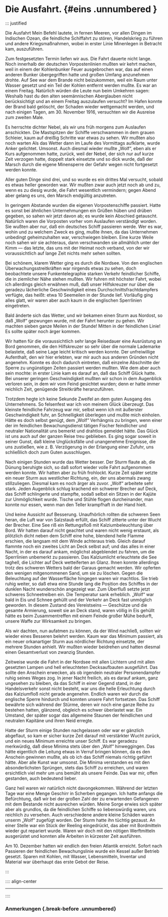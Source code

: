 # Die Ausfahrt. {#eins .unnumbered }

::: justified

Die Ausfahrt Mein Befehl lautete, in fernen Meeren, vor allen Dingen im
Indischen Ozean, die feindliche Schiffahrt zu stören, Handelskrieg zu führen und
andere Kriegsmaßnahmen, wobei in erster Linie Minenlegen in Betracht kam,
auszuführen.

Zum festgesetzten Termin liefen wir aus. Die Fahrt dauerte nicht lange. Noch
innerhalb der deutschen Vorpostenlinien mußten wir kehrt machen, weil in einem
der Kohlenbunker Feuer ausgebrochen war, das auf einen anderen Bunker
übergegriffen hatte und großen Umfang anzunehmen drohte. Auf See war dem Brande
nicht beizukommen, weil ein Raum unter Wasser gesetzt und ein Teil der Kohlen
entfernt werden mußte. Es war an einem Freitag. Natürlich würden die Leute nun
beim Umkehren sagen: Weshalb hast du den alten seemännischen Aberglauben nicht
berücksichtigt und an einem Freitag auszulaufen versucht? Im Hafen konnte der
Brand bald gelöscht, der Schaden wieder wettgemacht werden, und nach einigen
Tagen, am 30. November 1916, versuchten wir die Ausreise zum zweiten Male.

Es herrschte dichter Nebel, als wir uns früh morgens zum Auslaufen anschickten.
Die Mastspitzen der Schiffe verschwammen in dem grauen Schleier, kaum auf
dreißig Schritte war etwas zu sehen. Wir mußten also noch warten Als das Wetter
dann im Laufe des Vormittags aufklarte, wurde Anker gelichtet. Umsonst. Auch
diesmal wieder mußte „Wolf“, eben als er Kurs aufgenommen hatte, zurück, weil
der Nebel, der sich nur auf kurze Zeit verzogen hatte, doppelt stark einsetzte
und so dick wurde, daß der Marsch durch die eigene Minensperre der Gefahr wegen
nicht fortgesetzt werden konnte.

Aller guten Dinge sind drei, und so wurde es ein drittes Mal versucht, sobald es
etwas heller geworden war. Wir mußten zwar auch jetzt noch ab und zu, wenn es zu
diesig wurde, die Fahrt wesentlich vermindern; gegen Abend aber gelang es uns,
den Marsch endgültig anzutreten.

In geringem Abstande wurden die eigenen Vorpostenschiffe passiert. Hatte es
sonst bei ähnlichen Unternehmungen ein Grüßen hüben und drüben gegeben, so sahen
wir jetzt davon ab; es wurde kein Abschied getauscht. Natürlich waren die
Vorposten vorher vom Auslaufen verständigt worden. Sie wußten aber nur, daß ein
deutsches Schiff passieren werde. Wer es war, wohin und zu welchem Zweck es
ging, mußte ihnen, da das Unternehmen unbedingt geheimzuhalten war, verschwiegen
bleiben. Eine kurze Weile noch sahen wir sie achteraus, dann verschwanden sie
allmählich unter der Kimm — das letzte, das uns mit der Heimat noch verband, von
der wir voraussichtlich auf lange Zeit nichts mehr sehen sollten.

Bei schönem, klarem Wetter ging es durch die Nordsee. Von den englischen
Überwachungsstreitkräften war nirgends etwas zu sehen, doch beobachtete unsere
Funkentelegraphie starken Verkehr feindlicher Schiffe, die in ziemlicher Nähe
stehen mußten. Wir fuhren mit höchster Fahrt, wobei ich allerdings gleich
erwähnen muß, daß unser Hilfskreuzer nur über die geradezu lächerliche
Geschwindigkeit eines Durchschnittsfrachtdampfers verfügte, das heißt: etwa 10
Seemeilen in der Stunde lief. Vorläufig ging alles glatt, wir waren aber auch
kaum in die englischen Sperrlinien eingetreten.

Bald änderte sich das Wetter, und wir bekamen einen Sturm aus Nordost, so daß
„Wolf“ gezwungen wurde, mit der Fahrt herunter zu gehen. Wir machten sieben
ganze Meilen in der Stunde! Mitten in der feindlichen Linie! Es sollte später
noch ärger kommen. 

Wir hatten für die voraussichtlich sehr lange Reisedauer eine Ausrüstung an Bord
genommen, die den Hilfskreuzer so sehr über die normale Lademarke belastete, daß
seine Lage leicht kritisch werden konnte. Der unfreiwillige Aufenthalt, den wir
hier erlebten, war mir auch aus anderen Gründen nicht angenehm. Konnte es doch
dadurch eintreten, daß einzelne Abschnitte der Sperre zu ungünstigen Zeiten
passiert werden mußten. Wie dem aber auch sein mochte: in erster Linie kam es
darauf an, daß das Schiff Glück hatte. Bei unserer geringen Geschwindigkeit
mußten wir schon in dem Augenblick verloren sein, in dem wir vom Feind gesichtet
wurden; denn er hatte immer reichlich Zeit, genügende Streitkräfte
heranzuführen.

Trotzdem hegte ich keine Sekunde Zweifel an dem guten Ausgang des Unternehmens.
So felsenfest war ich von meinem Glück überzeugt. Das kleinste feindliche
Fahrzeug war mir, selbst wenn ich mit äußerster Geschwindigkeit fuhr, an
Schnelligkeit überlegen und mußte mich einholen. Hätte es doch selbst genügt,
dem „Wolf“ Verhängnis zu bringen, wenn einer der im feindlichen Bewachungsdienst
tätigen Fischer feindlicher und neutraler Nationalität uns bemerkt und drahtlos
gemeldet hätte. Das Glück ist uns auch auf der ganzen Reise treu geblieben. Es
ging sogar soweit in seiner Gunst, daß kleine Unglücksfälle und unangenehme
Ereignisse, die uns zustießen, wie z. B. Verzögerung in der Erlangung einer
Zufuhr, uns schließlich doch zum Guten ausschlugen.

Nach einigen Stunden wurde das Wetter besser. Der Sturm flaute ab, die Dünung
beruhigte sich, so daß sofort wieder volle Fahrt aufgenommen werden konnte. Wir
hatten aber zu früh frohlockt. Kurze Zeit später setzte ein neuer Sturm aus
westlicher Richtung, ein, der uns abermals zwang stillzuliegen.
Diesmal kam es noch ärger als zuvor. „Wolf“ arbeitete sehr stark. Jeden
Augenblick schlug krachend ein schwerer Brecher auf Deck, das Schiff schlingerte
und stampfte, sodaß selbst ein Sitzen in der Kajüte zur Unmöglichkeit wurde.
Tische und Stühle flogen durcheinander, man konnte nur essen, wenn man den
Teller krampfhaft in der Hand hielt.

Und keine Aussicht auf Besserung. Unaufhörlich rollten die schweren Seen heran,
die Luft war von Salzstaub erfüllt, das Schiff zitterte unter der Wucht der
Brecher. Eine See riß ein Rettungsfloß mit Kalziumbeleuchtung über Bord. Wir
hatten darauf nicht geachtet und waren nicht wenig erstaunt, als plötzlich dicht
neben dem Schiff eine hohe, blendend helle Flamme erschien, die langsam mit dem
Winde achteraus trieb. Gleich darauf flammte noch ein zweites Licht an Deck
selbst auf; und das alles in einer Nacht, in der es darauf ankam, möglichst
abgeblendet zu fahren, um die Sperrlinien unbemerkt zu passieren. Das
Kalziumlicht erleuchtete die See taghell, die Lichter auf Deck wetteiferten an
Glanz. Ihnen konnte allerdings trotz des schweren Wetters bald der Garaus
gemacht werden. Wir opferten den wenigen mitgenommenen Sand, um sie zu löschen.
Gegen die Beleuchtung auf der Wasserfläche hingegen waren wir machtlos. Sie
trieb ruhig weiter, so daß etwa eine Stunde lang die Position des Schiffes in
der dunklen Nacht wunderschön angezeigt war. Zum Überfluß setzte jetzt schweres
Schneetreiben ein. Die Temperatur sank erheblich. „Wolf“ war bald in Eis und
Schnee gehüllt und der Verkehr an Deck fast unmöglich geworden. In diesem
Zustand des Vereistseins — Geschütze und die gesamte Armierung, soweit sie an
Deck stand, waren völlig in Eis gehüllt hätte es beim Zusammentreffen mit einem
Feinde großer Mühe bedurft, unsere Waffe zur Wirksamkeit zu bringen.

Als wir dachten, nun aufatmen zu können, da der Wind nachließ, sollten wir
wieder eines Besseren belehrt werden. Kaum war das Minimum passiert, als ein
neuer orkanartiger Sturm aus nördlicher Richtung einsetzte, der mehrere Stunden
anhielt. Wir mußten wieder beidrehen und hatten diesmal einen Gesamtverlust von
zwanzig Stunden.

Zeitweise wurde die Fahrt in der Nordsee mit allen Lichtern und mit allen
gesetzten Lampen und hell erleuchteten Decksaufbauten ausgeführt. Das sollte den
Anschein erwecken, als ob irgendein neutraler Personendampfer ruhig seines Weges
zog. In jener Nacht freilich, als es darauf ankam, ganz ungesehen zu bleiben, da
das Schiff in einer Gegend stand, in der Handelsverkehr sonst nicht besteht, war
uns die helle Erleuchtung durch das Kalziumfloß nicht gerade angenehm. Endlich
waren wir durch die englische Sperre hindurch und konnten unsere Fahrt
fortsetzen. Das Schiff bewährte sich während der Stürme, deren wir noch eine
ganze Reihe zu bestehen hatten, glänzend, obgleich es schwer überlastet war. Ein
Umstand, der später sogar das allgemeine Staunen der feindlichen und neutralen
Kapitäne und ihren Neid erregte.

Hatte der Sturm einige Stunden nachgelassen oder war er gänzlich abgeflaut, so
kam er sicher kurze Zeit darauf mit verstärkter Wucht zurück, und ein neues
Minimum erreichte unser Schiff. Es war geradezu merkwürdig, daß diese Minima
stets über den „Wolf“ hinweggingen. Das hätte eigentlich die Leitung etwas in
Verruf bringen können, da es den Anschein gewinnen mußte, als ob ich das Schiff
niemals richtig geführt hätte. Aber alle Kunst war umsonst. Die Minima
verstanden es mit den absonderlichsten Sprüngen, stets das Schiff zu erreichen,
und waren ersichtlich viel mehr um uns bemüht als unsere Feinde. Das war mir,
offen gestanden, auch bedeutend lieber.

Ganz heil waren wir natürlich nicht davongekommen. Während der letzten Tage war
eine Menge Geschirr in Scherben gegangen. Ich hatte anfangs die Befürchtung, daß
wir bei der großen Zahl der zu erwartenden Gefangenen mit dem Bestande nicht
ausreichen würden. Meine Sorge erwies sich später aber als grundlos, da die
feindlichen Schiffe so liebenswürdig waren, uns reichlich zu versehen. Auch
verschiedene andere kleine Schäden waren unserm „Wolf“ zugefügt worden. Der
Sturm hatte ihn tüchtig gezaust. An einer Stelle war ein Stück der Reeling
eingedrückt, das aber mit Bordmitteln wieder gut repariert wurde. Waren wir doch
mit den nötigen Werftmitteln ausgerüstet und konnten alle Arbeiten in kürzester
Zeit ausführen.

Am 10. Dezember hatten wir endlich den freien Atlantik erreicht. Sofort nach
Passieren der feindlichen Bewachungslinie wurde ein Kessel außer Betrieb
gesetzt. Sparen mit Kohlen, mit Wasser, Lebensmitteln, Inventar und Material war
überhaupt das erste Gebot der Reise. 

:::

:::: align-center
****
::::


### **Anmerkungen** {.break-before .unnumbered}
